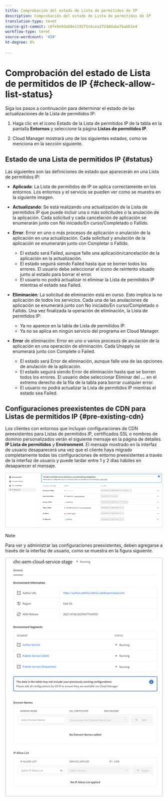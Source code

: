 ```yaml
---
title: Comprobación del estado de Lista de permitidos de IP
description: Comprobación del estado de Lista de permitidos de IP
translation-type: tm+mt
source-git-commit: c6fe5e9dab0e119271c6cea272dddabe7babb1e4
workflow-type: tm+mt
source-wordcount: '459'
ht-degree: 0%

---
```



# Comprobación del estado de Lista de permitidos de IP {#check-allow-list-status}

Siga los pasos a continuación para determinar el estado de las actualizaciones de la Lista de permitidos IP:

1. Haga clic en el icono Estado de la Lista de permitidos IP de la tabla en la pantalla **Entornos** y seleccione la página **Listas de permitidos IP**.

1. Cloud Manager mostrará uno de los siguientes estados, como se menciona en la sección siguiente.

## Estado de una Lista de permitidos IP {#status}

Las siguientes son las definiciones de estado que aparecerán en una Lista de permitidos IP:

* **Aplicado**: La Lista de permitidos de IP se aplica correctamente en los entornos.  Los entornos y el servicio se pueden ver como se muestra en la siguiente imagen.

* **Actualizando**: Se está realizando una actualización de la Lista de permitidos IP que puede incluir una o más solicitudes o la anulación de la aplicación. Cada solicitud y cada cancelación de aplicación se enumerarán junto con No iniciado/En curso/Completado o Fallido.

* **Error**: Error en uno o más procesos de aplicación o anulación de la aplicación en una actualización. Cada solicitud y anulación de la aplicación se enumerarán junto con Completar o Fallido.
   * El estado será Failed, aunque falle una aplicación/cancelación de la aplicación en la actualización.
   * El estado seguirá siendo Failed hasta que se borren todos los errores. El usuario debe seleccionar el icono de reintento situado junto al estado para borrar el error.
   * El usuario no podrá actualizar ni eliminar la Lista de permitidos IP mientras el estado sea Failed.

* **Eliminación**: La solicitud de eliminación está en curso. Esto implica la no aplicación de todos los servicios. Cada una de las anulaciones de aplicación se enumerará junto con No iniciado/En curso/Completado o Fallido.
Una vez finalizada la operación de eliminación, la Lista de permitidos IP:
   * Ya no aparece en la tabla de Lista de permitidos IP.
   * Ya no se aplica en ningún servicio del programa en Cloud Manager.

* **Error** de eliminación: Error en uno o varios procesos de anulación de la aplicación en una operación de eliminación. Cada Unapply se enumerará junto con Complete o Failed.

   * El estado será Error de eliminación, aunque falle una de las opciones de anulación de la aplicación.
   * El estado seguirá siendo Error de eliminación hasta que se borren todos los errores. El usuario debe seleccionar Eliminar del **...** en el extremo derecho de la fila de la tabla para borrar cualquier error.
   * El usuario no podrá actualizar la Lista de permitidos IP mientras el estado sea Failed.

## Configuraciones preexistentes de CDN para Listas de permitidos IP {#pre-existing-cdn}

Los clientes con entornos que incluyan configuraciones de CDN preexistentes para Listas de permitidos IP, certificados SSL o nombres de dominio personalizados verán el siguiente mensaje en la página de detalles **IP Lista de permitidos** y **Environment**. El mensaje mostrado en la interfaz de usuario desaparecerá una vez que el cliente haya migrado completamente todas las configuraciones de entorno preexistentes a través de la interfaz de usuario y puede tardar entre 1 y 2 días hábiles en desaparecer el mensaje.

![](/help/implementing/cloud-manager/assets/ip-allow-list-1.png)

>[!NOTE]
>Para ver y administrar las configuraciones preexistentes, deben agregarse a través de la interfaz de usuario, como se muestra en la figura siguiente.

![](/help/implementing/cloud-manager/assets/ip-allow-list-2.png)


